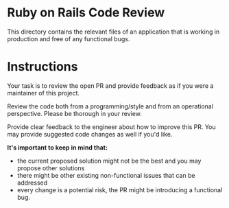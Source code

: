 # Ruby on Rails Code Review

This directory contains the relevant files of an application that is working
in production and free of any functional bugs.

# Instructions

Your task is to review the open PR and provide feedback as if you were a
maintainer of this project.

Review the code both from a programming/style and from an operational perspective.
Please be thorough in your review.

Provide clear feedback to the engineer about how to improve this PR. You may
provide suggested code changes as well if you'd like.

**It's important to keep in mind that:**

- the current proposed solution might not be the best and you may propose other solutions
- there might be other existing non-functional issues that can be addressed
- every change is a potential risk, the PR might be introducing a functional bug.

